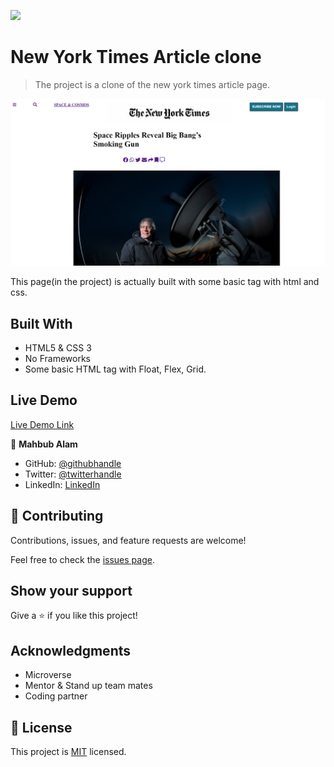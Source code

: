 ![](https://img.shields.io/badge/Microverse-blueviolet)

# New York Times Article clone

> The project is a clone of the new york times article page.

![screenshot](./image/narticle.PNG)

This page(in the project) is actually built with some basic tag with html and css.

## Built With

- HTML5 & CSS 3
- No Frameworks
- Some basic HTML tag with Float, Flex, Grid.

## Live Demo

[Live Demo Link](https://mahbubul14.github.io/The-New-York-Times/)

👤 **Mahbub Alam**

- GitHub: [@githubhandle](https://www.linkedin.com/in/mahbubul-alam-20595/)
- Twitter: [@twitterhandle](https://twitter.com/MahbubA10454419)
- LinkedIn: [LinkedIn](https://github.com/mahbubul14/)

## 🤝 Contributing

Contributions, issues, and feature requests are welcome!

Feel free to check the [issues page](https://github.com/mahbubul14/The-New-York-Times/issues).

## Show your support

Give a ⭐️ if you like this project!

## Acknowledgments

- Microverse
- Mentor & Stand up team mates
- Coding partner

## 📝 License

This project is [MIT](./MIT.md) licensed.
